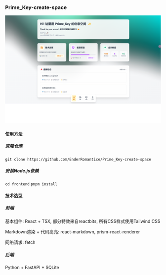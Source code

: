 ### Prime_Key-create-space

![页面展示](https://github.com/EnderRomantice/Prime_Key-create-space/blob/master/backend/assets/Master.png)

#### 使用方法

##### 克隆仓库
`git clone https://github.com/EnderRomantice/Prime_Key-create-space`

##### 安装Node.js依赖
`cd frontend`
`pnpm install`

#### 技术选型

##### 前端

基本组件: React + TSX, 部分特效来自reactbits, 所有CSS样式使用Tailwind CSS

Markdown渲染 + 代码高亮: react-markdown, prism-react-renderer

网络请求: fetch

##### 后端

Python + FastAPI + SQLite
